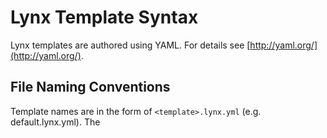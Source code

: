 # Lynx Template Syntax

Lynx templates are authored using YAML. For details see [http://yaml.org/](http://yaml.org/).

## File Naming Conventions
Template names are in the form of `<template>.lynx.yml` (e.g. default.lynx.yml). The <template> value must not contain a dot/period character (`.`).

Templates are combined with data files to create variants of a resource. A single combination of a template and a data files results in a named variant.

### Data Files
Data files that are bound to templates are discovered in two ways. As sibling files to the template file or as a sibling folder to the template file.

#### Sibling Data Files
Sibling data file names are in the form of `<template>.<variant>.data.(yml|json,js)` (e.g. default.invalid.data.yml)

#### Sibling Data Folders
Sibling data folder names are in the form of `<template>.data` (e.g. default.data). Each file within the folder is a data file used to create a variant. The names are in the form of `<variant>.(yml|json|js)` (e.g. invalid.yml).

## Document Properties
Lynx documents have special properties at the root of the document. These properties are `realm`, `base`, `context`, and `focus`. For details on the meaning and constraints for these values review the [lynx-json specification](http://lynx-json.org/specification/content/).

### Realm
Absolute `realm` example
``` yaml
realm: http://www.example.com/process/step/
restOfDocument:  
```

Relative `realm` example. Absolute value is calculated relative to the realm of the current template.
```yaml
realm: ./process/step/
restOfDocument:  
```

### Base
Base always needs to be an absolute URI
```yaml
base: http://www.example.com/
restOfDocument:
```

### Context
Absolute `context` example
``` yaml
context: http://www.example.com/employees/john.doe/
restOfDocument:  
```

Relative `context` example. Absolute value is calculated relative to the realm of the current template.
```yaml
context: ./employees/john.doe/
restOfDocument:  
```

### Focus
Focus is used to instruct the user agent which element to set focus to when the document is displayed.
```yaml
focus: nameOfContentToFocus
restOfDocument:
```

## Static Content
Static content is embedded in the template and does not change.

Static content scenarios
- [Text Value](#static-text-value)
- [Object Value](#static-object-value)
- [Array Value](#static-array-value)

### <a name="static-text-value"></a>Text Value
Simple text value example
```yaml
title: Fletch
```

Text values with special characters need to be quoted.
```yaml
message: "{{braces need quotes}}"
```

### <a name="static-object-value"></a>Object Value
Simple object value example
```yaml
golfer:
  name: Ty
  handicap: 0
caddy:
  name: Danny
```

### <a name="static-array-value"></a>Array Value
Array example with text values
```yaml
movies:
  - Fletch
  - Christmas Vacation
```

Array example with object values
```yaml
movies:
  - title: Fletch
    yearReleased: 1985
  - title: Christmas Vacation
    yearReleased: 1989
```

## Dynamic Content
Dynamic content changes based on the state of the application and therefore, must be provided by the server. Dynamic content is bound to the templates at runtime.

Dynamic content values
- [Text Value](#dynamic-text-value)
- [Object Value](#dynamic-object-value)
- [Array Value](#dynamic-array-value)
- [Dynamic with Partial](#dynamic-with-partial)

### <a name="dynamic-text-value"></a>Dynamic Text
#### Simple data binding example.
The key in the template is the same as the key in the data that is being bound.

Template:
```yaml
name<:
```

Data:
```yaml
name: Chevy Chase
```

Result:
```yaml
name: "Chevy Chase"
```

#### Key in template different than key in data
The key in the template is `name` and the key in the data is `username`.

Template:
```yaml
name<username:
```

Data:
```yaml
username: Chevy Chase
```

Result:
```yaml
name: "Chevy Chase"
```

#### Mixing static and dynamic
Template:
```yaml
name: "{{firstName}} {{lastName}} is a great actor"
```

Data:
```yaml
firstName: Chevy
lastName: Chase
```

Result:
```yaml
name: "Chevy Chase is a great actor"
```

#### Binding literals
The `<` binding token encloses the bound value in quotes. The `=` binding token binds the value as a literal (not quoted).

Template:
```yaml
height=:
quoted<height:
```

Data:
```yaml
height: 42
```

Result:
```yaml
height: 42
quoted: "42"
```

#### Default values
Default values can be provided in the template. If the data being bound doesn't contain a value to bind, then the default value is used. If no default is specified, it is assumed to be the literal null.

Template:
```yaml
firstName<: Chevy
middleName<:
lastName<: Silverado
```

Data:
```yaml
lastName: Chase
```

Result:
```yaml
firstName: Chevy
middleName: null
lastName: Chase
```

### <a name="dynamic-object-value"></a>Dynamic Object

#### Changing binding context
When binding to an object in data, you can change the binding context to the object being bound.

Template:
```yaml
"user#":
  firstName<: Chevy
  middleName<:
  lastName<: Silverado
```

Data:
```yaml
user:
  lastName: Chase
```

Result:
```yaml
user:
  firstName: Chevy
  middleName: null
  lastName: Chase
```

#### Output different values based on presence or absence of data
The `#` binding token indicates a section that is to bound when a value exists. The `^` binding token is the inverse of `#`. Therefore it is used to indicate a section that is to be bound when a value does not exist.

Template:
```yaml
"user#":
  firstName<: Chevy
  middleName<:
  lastName<: Silverado
user^:
  message: User does not exist
```

Data:
```yaml
null
```

Result:
```yaml
user:
  message: User does not exist
```

### <a name="dynamic-array-value"></a>Dynamic Array

#### Simple array binding
The `@` binding token is used to iterate over the values in a list.

Template:
```yaml
users@:
  - name<:
    age<:
```

Data:
```yaml
users:
  - name: User 1
    age: 25
  - name: User 2
    age: 30
```

Result:
```yaml
users:
  - name: "User 1"
    age: "25"
  - name: "User 2"
    age: "30"
```

### <a name="dynamic-with-partial"></a>Dynamic Content with Partial
In order to reference a partial for a value that is dynamic, you simply add the partial reference at the end of the key.

Template with dynamic object value that references a partial:
```yaml
"user#>group":
user^>group:
"foo#user>group":
for^user>group:
```

Data:
```yaml
user: null
```

Template with dynamic array value that references a partial:
```yaml
users@>list:
foo@users>list:
```

Data:
```yaml
users:
  - User One
  - User Two
```

## Scratch Area for Lynx YAML Template Rules
- Names should be resolved recursively. Will need rules for this.
- If engine does not support recursive resolution than data needs to be structured so the name evaluates in the current context

### Object template conditionals `#`
- Allowed values are true, false, null, undefined, string, or an object
- True and object result is rendering of template
- All other values are interpreted as falsey and result it template not being rendered
- If value is an object then it is set as the data context for the section

### List binding `@`
- Allowed values are arrays(lists), null, or undefined
- Each item in the list is set as the binding context for the item template
#### Potential future list binding rules. Support for mustache
- ??Each item must have a key named "xxxx" which evaluates to true only for last item in the list??

### Quoted `<` and unquoted `=` literal binding
- Allowed values are true, false, null, undefined, string, or number
